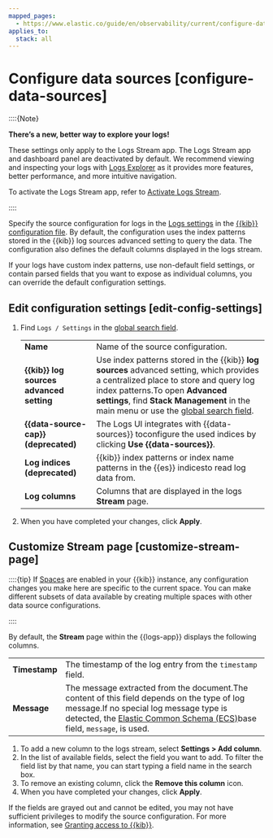 ```yaml
---
mapped_pages:
  - https://www.elastic.co/guide/en/observability/current/configure-data-sources.html
applies_to:
  stack: all
---
```


# Configure data sources [configure-data-sources]

::::{Note}

**There’s a new, better way to explore your logs!**

These settings only apply to the Logs Stream app. The Logs Stream app and dashboard panel are deactivated by default. We recommend viewing and inspecting your logs with [Logs Explorer](logs-explorer.md) as it provides more features, better performance, and more intuitive navigation.

To activate the Logs Stream app, refer to [Activate Logs Stream](logs-stream.md#activate-logs-stream).

::::


Specify the source configuration for logs in the [Logs settings](asciidocalypse://docs/kibana/docs/reference/configuration-reference/logs-settings.md) in the [{{kib}} configuration file](../../../deploy-manage/deploy/self-managed/configure.md). By default, the configuration uses the index patterns stored in the {{kib}} log sources advanced setting to query the data. The configuration also defines the default columns displayed in the logs stream.

If your logs have custom index patterns, use non-default field settings, or contain parsed fields that you want to expose as individual columns, you can override the default configuration settings.


## Edit configuration settings [edit-config-settings]

1. Find `Logs / Settings` in the [global search field](/explore-analyze/find-and-organize/find-apps-and-objects.md).

    |     |     |
    | --- | --- |
    | **Name** | Name of the source configuration. |
    | **{{kib}} log sources advanced setting** | Use index patterns stored in the {{kib}} **log sources** advanced setting, which provides a centralized place to store and query log index patterns.To open **Advanced settings**, find **Stack Management** in the main menu or use the [global search field](/explore-analyze/find-and-organize/find-apps-and-objects.md). |
    | **{{data-source-cap}} (deprecated)** | The Logs UI integrates with {{data-sources}} toconfigure the used indices by clicking **Use {{data-sources}}**. |
    | **Log indices (deprecated)** | {{kib}} index patterns or index name patterns in the {{es}} indicesto read log data from. |
    | **Log columns** | Columns that are displayed in the logs **Stream** page. |

2. When you have completed your changes, click **Apply**.


## Customize Stream page [customize-stream-page]

::::{tip}
If [Spaces](../../../deploy-manage/manage-spaces.md) are enabled in your {{kib}} instance, any configuration changes you make here are specific to the current space. You can make different subsets of data available by creating multiple spaces with other data source configurations.

::::


By default, the **Stream** page within the {{logs-app}} displays the following columns.

|     |     |
| --- | --- |
| **Timestamp** | The timestamp of the log entry from the `timestamp` field. |
| **Message** | The message extracted from the document.The content of this field depends on the type of log message.If no special log message type is detected, the [Elastic Common Schema (ECS)](asciidocalypse://docs/ecs/docs/reference/ecs-base.md)base field, `message`, is used. |

1. To add a new column to the logs stream, select **Settings > Add column**.
2. In the list of available fields, select the field you want to add. To filter the field list by that name, you can start typing a field name in the search box.
3. To remove an existing column, click the **Remove this column** icon.
4. When you have completed your changes, click **Apply**.

If the fields are grayed out and cannot be edited, you may not have sufficient privileges to modify the source configuration. For more information, see [Granting access to {{kib}}](../../../deploy-manage/users-roles/cluster-or-deployment-auth/built-in-roles.md).
